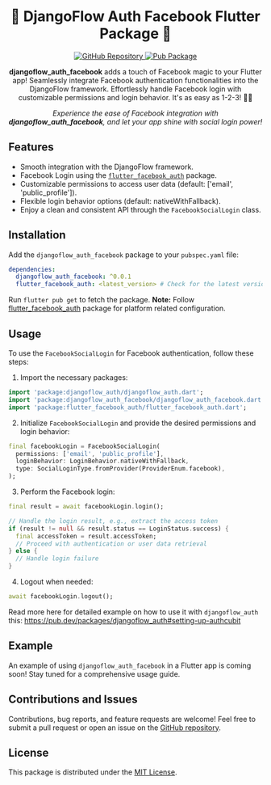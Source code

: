 <h1 align="center">🌟 DjangoFlow Auth Facebook Flutter Package 🌟</h1>

<p align="center">
  <a href="https://github.com/djangoflow/djangoflow_auth_facebook/">
    <img alt="GitHub Repository" src="https://img.shields.io/badge/GitHub-Repository-blue.svg">
  </a>
  <a href="https://pub.dev/packages/djangoflow_auth_facebook">
    <img alt="Pub Package" src="https://img.shields.io/pub/v/djangoflow_auth_facebook.svg">
  </a>
</p>

<p align="center">
  <b>djangoflow_auth_facebook</b> adds a touch of Facebook magic to your Flutter app! Seamlessly integrate Facebook authentication functionalities into the DjangoFlow framework. Effortlessly handle Facebook login with customizable permissions and login behavior. It's as easy as 1-2-3! 🔐📱
</p>

<p align="center">
  <i>Experience the ease of Facebook integration with <b>djangoflow_auth_facebook</b>, and let your app shine with social login power!</i>
</p>

## Features

- Smooth integration with the DjangoFlow framework.
- Facebook Login using the <a href="https://pub.dev/packages/flutter_facebook_auth"><code>flutter_facebook_auth</code></a> package.
- Customizable permissions to access user data (default: ['email', 'public_profile']).
- Flexible login behavior options (default: nativeWithFallback).
- Enjoy a clean and consistent API through the <code>FacebookSocialLogin</code> class.

## Installation

Add the `djangoflow_auth_facebook` package to your <code>pubspec.yaml</code> file:

```yaml
dependencies:
  djangoflow_auth_facebook: ^0.0.1
  flutter_facebook_auth: <latest_version> # Check for the latest version
```

Run <code>flutter pub get</code> to fetch the package.
**Note:** Follow [flutter_facebook_auth](https://pub.dev/packages/flutter_facebook_auth) package for platform related configuration.

## Usage

To use the <code>FacebookSocialLogin</code> for Facebook authentication, follow these steps:

1. Import the necessary packages:

```dart
import 'package:djangoflow_auth/djangoflow_auth.dart';
import 'package:djangoflow_auth_facebook/djangoflow_auth_facebook.dart';
import 'package:flutter_facebook_auth/flutter_facebook_auth.dart';
```

2. Initialize <code>FacebookSocialLogin</code> and provide the desired permissions and login behavior:

```dart
final facebookLogin = FacebookSocialLogin(
  permissions: ['email', 'public_profile'],
  loginBehavior: LoginBehavior.nativeWithFallback,
  type: SocialLoginType.fromProvider(ProviderEnum.facebook),
);
```

3. Perform the Facebook login:

```dart
final result = await facebookLogin.login();

// Handle the login result, e.g., extract the access token
if (result != null && result.status == LoginStatus.success) {
  final accessToken = result.accessToken;
  // Proceed with authentication or user data retrieval
} else {
  // Handle login failure
}
```

4. Logout when needed:

```dart
await facebookLogin.logout();
```

Read more here for detailed example on how to use it with `djangoflow_auth` this: https://pub.dev/packages/djangoflow_auth#setting-up-authcubit

## Example

An example of using <code>djangoflow_auth_facebook</code> in a Flutter app is coming soon! Stay tuned for a comprehensive usage guide.

## Contributions and Issues

Contributions, bug reports, and feature requests are welcome! Feel free to submit a pull request or open an issue on the <a href="https://github.com/djangoflow/djangoflow_auth_facebook/">GitHub repository</a>.

## License

This package is distributed under the <a href="/LICENSE">MIT License</a>.
